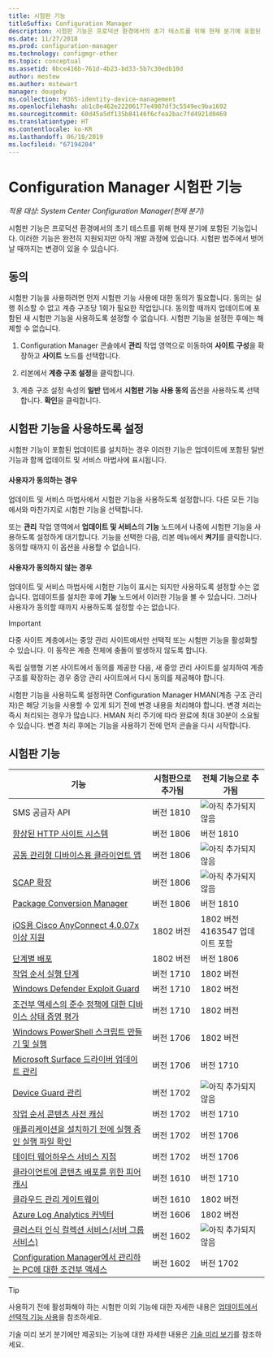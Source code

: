 ```yaml
---
title: 시험판 기능
titleSuffix: Configuration Manager
description: 시험판 기능은 프로덕션 환경에서의 초기 테스트를 위해 현재 분기에 포함된 기능입니다.
ms.date: 11/27/2018
ms.prod: configuration-manager
ms.technology: configmgr-other
ms.topic: conceptual
ms.assetid: 6bce416b-761d-4b23-bd33-5b7c30edb10d
author: mestew
ms.author: mstewart
manager: dougeby
ms.collection: M365-identity-device-management
ms.openlocfilehash: ab1c8e462e22206177e4907df3c5549ec9ba1692
ms.sourcegitcommit: 60d45a5df135b84146f6cfea2bac7fd4921d0469
ms.translationtype: HT
ms.contentlocale: ko-KR
ms.lasthandoff: 06/18/2019
ms.locfileid: "67194204"
---
```

# <a name="pre-release-features-in-configuration-manager"></a>Configuration Manager 시험판 기능

*적용 대상: System Center Configuration Manager(현재 분기)*

시험판 기능은 프로덕션 환경에서의 초기 테스트를 위해 현재 분기에 포함된 기능입니다. 이러한 기능은 완전히 지원되지만 아직 개발 과정에 있습니다. 시험판 범주에서 벗어날 때까지는 변경이 있을 수 있습니다.



## <a name="give-consent"></a>동의  

시험판 기능을 사용하려면 먼저 시험판 기능 사용에 대한 동의가 필요합니다. 동의는 실행 취소할 수 없고 계층 구조당 1회가 필요한 작업입니다. 동의할 때까지 업데이트에 포함된 새 시험판 기능을 사용하도록 설정할 수 없습니다. 시험판 기능을 설정한 후에는 해제할 수 없습니다.

1. Configuration Manager 콘솔에서 **관리** 작업 영역으로 이동하여 **사이트 구성**을 확장하고 **사이트** 노드를 선택합니다.  

2. 리본에서 **계층 구조 설정**을 클릭합니다.  

3. 계층 구조 설정 속성의 **일반** 탭에서 **시험판 기능 사용 동의** 옵션을 사용하도록 선택합니다. **확인**을 클릭합니다.  



## <a name="enabling-pre-release-features"></a>시험판 기능을 사용하도록 설정

시험판 기능이 포함된 업데이트를 설치하는 경우 이러한 기능은 업데이트에 포함된 일반 기능과 함께 업데이트 및 서비스 마법사에 표시됩니다.

#### <a name="if-you-have-given-consent"></a>사용자가 동의하는 경우
업데이트 및 서비스 마법사에서 시험판 기능을 사용하도록 설정합니다. 다른 모든 기능에서와 마찬가지로 시험판 기능을 선택합니다.     

또는 **관리** 작업 영역에서 **업데이트 및 서비스**의 **기능** 노드에서 나중에 시험판 기능을 사용하도록 설정하게 대기합니다. 기능을 선택한 다음, 리본 메뉴에서 **켜기**를 클릭합니다. 동의할 때까지 이 옵션을 사용할 수 없습니다.

#### <a name="if-you-havent-given-consent"></a>사용자가 동의하지 않는 경우
업데이트 및 서비스 마법사에 시험판 기능이 표시는 되지만 사용하도록 설정할 수는 없습니다. 업데이트를 설치한 후에 **기능** 노드에서 이러한 기능을 볼 수 있습니다. 그러나 사용자가 동의할 때까지 사용하도록 설정할 수는 없습니다.


> [!Important]  
> 다중 사이트 계층에서는 중앙 관리 사이트에서만 선택적 또는 시험판 기능을 활성화할 수 있습니다. 이 동작은 계층 전체에 충돌이 발생하지 않도록 합니다. <!--507197-->  
> 
> 독립 실행형 기본 사이트에서 동의를 제공한 다음, 새 중앙 관리 사이트를 설치하여 계층 구조를 확장하는 경우 중앙 관리 사이트에서 다시 동의를 제공해야 합니다.  

시험판 기능을 사용하도록 설정하면 Configuration Manager HMAN(계층 구조 관리자)은 해당 기능을 사용할 수 있게 되기 전에 변경 내용을 처리해야 합니다. 변경 처리는 즉시 처리되는 경우가 많습니다. HMAN 처리 주기에 따라 완료에 최대 30분이 소요될 수 있습니다. 변경 처리 후에는 기능을 사용하기 전에 먼저 콘솔을 다시 시작합니다.



## <a name="pre-release-features"></a>시험판 기능

<!--Note/tip for target article

> [!Note]  
> In this version of Configuration Manager, <feature name> is a pre-release feature. To enable it, see [Pre-release features](/sccm/core/servers/manage/pre-release-features).  


> [!Tip]  
> This feature was first introduced in version 1702 as a [pre-release feature](/sccm/core/servers/manage/pre-release-features). Beginning with version 1706, this feature is no longer a pre-release feature.  

-->


| 기능          | 시험판으로 추가됨 | 전체 기능으로 추가됨 |  
|------------------|----------------------|-------------------------|
| SMS 공급자 API <!--1359052--> | 버전 1810 | ![아직 추가되지 않음](media/red_x.png) |
| [향상된 HTTP 사이트 시스템](/sccm/core/plan-design/hierarchy/enhanced-http) <!--1356889,1358228--> | 버전 1806 | 버전 1810 |
| [공동 관리형 디바이스용 클라이언트 앱](/sccm/comanage/workloads#client-apps) <!--1357892--> | 버전 1806 | ![아직 추가되지 않음](media/red_x.png) |
| [SCAP 확장](/sccm/compliance/plan-design/scap/about-scap) <!--3607889--> | 버전 1806 | ![아직 추가되지 않음](media/red_x.png) |
| [Package Conversion Manager](/sccm/apps/pcm/package-conversion-manager) <!--1357861--> | 버전 1806 | 버전 1810 |
| [iOS용 Cisco AnyConnect 4.0.07x 이상 지원](/sccm/mdm/deploy-use/create-vpn-profiles) <!--1357393--> | 1802 버전 | 1802 버전 <br>4163547 업데이트 포함 |
| [단계별 배포](/sccm/osd/deploy-use/create-phased-deployment-for-task-sequence) <!--1356837--> | 1802 버전 | 버전 1806 |
| [작업 순서 실행 단계](/sccm/osd/understand/task-sequence-steps#child-task-sequence) <!--1261338--> |  버전 1710 | 1802 버전 |
| [Windows Defender Exploit Guard](/sccm/protect/deploy-use/create-deploy-exploit-guard-policy) <!--1355468--> | 버전 1710 | 1802 버전 |
| [조건부 액세스의 준수 정책에 대한 디바이스 상태 증명 평가](/sccm/mdm/deploy-use/manage-access-to-o365-services-for-pcs-managed-by-sccm) <!--1235616--> | 버전 1710 | 1802 버전 |
| [Windows PowerShell 스크립트 만들기 및 실행](/sccm/apps/deploy-use/create-deploy-scripts) <!--1236459--> | 버전 1706 | 1802 버전 |
| [Microsoft Surface 드라이버 업데이트 관리](/sccm/sum/get-started/configure-classifications-and-products) <!--1098490--> | 버전 1706 | 버전 1710 |
| [Device Guard 관리](/sccm/protect/deploy-use/use-device-guard-with-configuration-manager) <!--1355092 (1319346)--> | 버전 1702 | ![아직 추가되지 않음](media/red_x.png) |
| [작업 순서 콘텐츠 사전 캐싱](/sccm/osd/deploy-use/create-a-task-sequence-to-upgrade-an-operating-system#configure-pre-cache-content) <!--1021244--> | 버전 1702 | 버전 1710 |
| [애플리케이션을 설치하기 전에 실행 중인 실행 파일 확인](/sccm/apps/deploy-use/deploy-applications#bkmk_exe-check) <!--1284624--> | 버전 1702 | 버전 1706 |
| [데이터 웨어하우스 서비스 지점](/sccm/core/servers/manage/data-warehouse) <!--1277922--> | 버전 1702 | 버전 1706 |
| [클라이언트에 콘텐츠 배포를 위한 피어 캐시](/sccm/core/plan-design/hierarchy/client-peer-cache) <!--1101436--> | 버전 1610 | 버전 1710 |
| [클라우드 관리 게이트웨이](/sccm/core/clients/manage/plan-cloud-management-gateway) <!--1101764--> | 버전 1610 | 1802 버전 |
| [Azure Log Analytics 커넥터](/sccm/core/clients/manage/sync-data-log-analytics) <!--1236739--> | 버전 1606 | 1802 버전 |
| [클러스터 인식 컬렉션 서비스(서버 그룹 서비스)](/sccm/core/get-started/capabilities-in-technical-preview-1605#BKMK_ServerGroups) <!--1081776--> | 버전 1602 | ![아직 추가되지 않음](media/red_x.png) |
| [Configuration Manager에서 관리하는 PC에 대한 조건부 액세스](/sccm/mdm/deploy-use/manage-access-to-o365-services-for-pcs-managed-by-sccm) <!--  --> | 버전 1602 | 버전 1702 |

<!--Image used = ![Not yet](media/red_x.png) -->

> [!Tip]  
> 사용하기 전에 활성화해야 하는 시험판 이외 기능에 대한 자세한 내용은 [업데이트에서 선택적 기능 사용](/sccm/core/servers/manage/install-in-console-updates#bkmk_options)을 참조하세요.  
> 
> 기술 미리 보기 분기에만 제공되는 기능에 대한 자세한 내용은 [기술 미리 보기](/sccm/core/get-started/technical-preview)를 참조하세요.  
